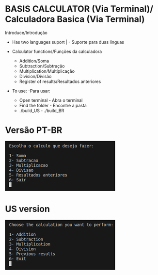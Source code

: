 # BASIS CALCULATOR (Via Terminal)/ Calculadora Basica (Via Terminal)

Introduce/Introdução

- Has two languages suport | - Suporte para duas linguas

- Calculator functions/Funções da calculadora
  - Addition/Soma
  - Subtraction/Subtração
  - Multiplication/Multiplicação
  - Division/Divisão
  - Register of results/Resultados anteriores

- To use:                 -Para usar:
  - Open terminal           - Abra o terminal
  - Find the folder         - Encontre a pasta
  - ./build_US              - ./build_BR

# Versão PT-BR
 ![alt text](image.png)


 # US version
 ![alt text](image-1.png)